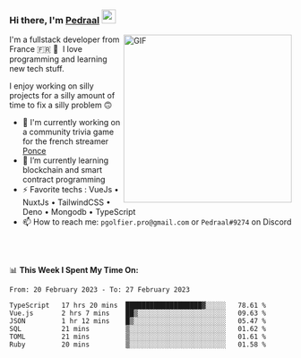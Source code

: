 ### Hi there, I'm <a href="https://pedraal.dev" target="_blank">Pedraal</a> <img src="https://media.giphy.com/media/hvRJCLFzcasrR4ia7z/giphy.gif" width="25px">
<img align="right" alt="GIF" src="https://pedraal.dev/avatar.png" width="300" height="300" />

I'm a fullstack developer from France 🇫🇷 🥖 &nbsp;I love programming and learning new
tech stuff.

I enjoy working on silly projects for a silly amount of time to fix a silly problem 🙃

- 🔭  I'm currently working on a community trivia game for the french streamer <a href="https://twitch.tv/ponce" target="_blank">Ponce</a>
- 🌱 I’m currently learning blockchain and smart contract programming
- ⚡ Favorite techs : VueJs &bull; NuxtJs &bull; TailwindCSS &bull; Deno &bull; Mongodb &bull; TypeScript
- 📫 How to reach me: `pgolfier.pro@gmail.com` or `Pedraal#9274` on Discord

<br>
<br>

📊 **This Week I Spent My Time On:**
<!--START_SECTION:waka-->

```text
From: 20 February 2023 - To: 27 February 2023

TypeScript   17 hrs 20 mins  ███████████████████▓░░░░░   78.61 %
Vue.js       2 hrs 7 mins    ██▒░░░░░░░░░░░░░░░░░░░░░░   09.63 %
JSON         1 hr 12 mins    █▒░░░░░░░░░░░░░░░░░░░░░░░   05.47 %
SQL          21 mins         ▒░░░░░░░░░░░░░░░░░░░░░░░░   01.62 %
TOML         21 mins         ▒░░░░░░░░░░░░░░░░░░░░░░░░   01.61 %
Ruby         20 mins         ▒░░░░░░░░░░░░░░░░░░░░░░░░   01.58 %
```

<!--END_SECTION:waka-->
